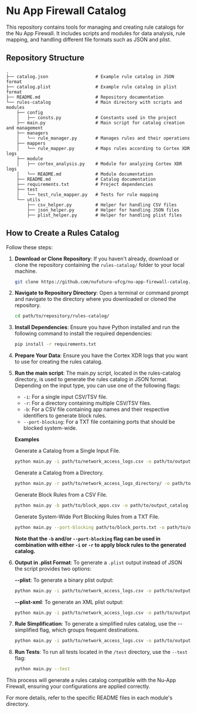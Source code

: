 # Nu App Firewall Catalog

This repository contains tools for managing and creating rule catalogs for the Nu App Firewall. It includes scripts and modules for data analysis, rule mapping, and handling different file formats such as JSON and plist.

## Repository Structure

```plaintext
.
├── catalog.json                  # Example rule catalog in JSON format
├── catalog.plist                 # Example rule catalog in plist format
├── README.md                     # Repository documentation
└── rules-catalog                 # Main directory with scripts and modules
    ├── config
    │   ├── consts.py             # Constants used in the project
    ├── main.py                   # Main script for catalog creation and management
    ├── managers
    │   └── rule_manager.py       # Manages rules and their operations
    ├── mappers
    │   └── rule_mapper.py        # Maps rules according to Cortex XDR logs
    ├── module
    │   ├── cortex_analysis.py    # Module for analyzing Cortex XDR logs
    │   └── README.md             # Module documentation
    ├── README.md                 # Catalog documentation
    ├── requirements.txt          # Project dependencies
    ├── test
    │   └── test_rule_mapper.py   # Tests for rule mapping
    └── utils
        ├── csv_helper.py         # Helper for handling CSV files
        ├── json_helper.py        # Helper for handling JSON files
        ├── plist_helper.py       # Helper for handling plist files
```

## How to Create a Rules Catalog

Follow these steps:

1. **Download or Clone Repository**: If you haven't already, download or clone the repository containing the `rules-catalog/` folder to your local machine.

    ```bash
    git clone https://github.com/nufuturo-ufcg/nu-app-firewall-catalog.git
    ```

2. **Navigate to Repository Directory**: Open a terminal or command prompt and navigate to the directory where you downloaded or cloned the repository.

    ```bash
    cd path/to/repository/rules-catalog/
    ```

3. **Install Dependencies**: Ensure you have Python installed and run the following command to install the required dependencies:

    ```bash
    pip install -r requirements.txt
    ```

4. **Prepare Your Data**: Ensure you have the Cortex XDR logs that you want to use for creating the rules catalog.

5. **Run the main script**: The main.py script, located in the rules-catalog directory, is used to generate the rules catalog in JSON format. Depending on the input type, you can use one of the following flags:

    - `-i`: For a single input CSV/TSV file.
    - `-r`: For a directory containing multiple CSV/TSV files.
    - `-b`: For a CSV file containing app names and their respective identifiers to generate block rules.
    - `--port-blocking`: For a TXT file containing ports that should be blocked system-wide.

        
    **Examples**

    Generate a Catalog from a Single Input File.
    ```bash
    python main.py -i path/to/network_access_logs.csv -o path/to/output_catalog
    ```

    Generate a Catalog from a Directory.
    ```bash
    python main.py -r path/to/network_access_logs_directory/ -o path/to/output_catalog
    ```

    Generate Block Rules from a CSV File.
    ```bash
    python main.py -b path/to/block_apps.csv -o path/to/output_catalog
    ```

    Generate System-Wide Port Blocking Rules from a TXT File.
    ```bash
    python main.py --port-blocking path/to/block_ports.txt -o path/to/output_catalog
    ```

    **Note that the `-b` and/or `--port-blocking` flag can be used in combination with either `-i` or `-r` to apply block rules to the generated catalog.**

6. **Output in .plist Format**: To generate a `.plist` output instead of JSON the script provides two options:

    **--plist**: To generate a binary plist output:
    ```bash
    python main.py -i path/to/network_access_logs.csv -o path/to/output_catalog --plist
    ```

    **--plist-xml**: To generate an XML plist output:
    ```bash
    python main.py -i path/to/network_access_logs.csv -o path/to/output_catalog --plist-xml
    ```

7. **Rule Simplification**: To generate a simplified rules catalog, use the --simplified flag, which groups frequent destinations.

    ```bash
    python main.py -i path/to/network_access_logs.csv -o path/to/output_catalog --simplified
    ```

8. **Run Tests**: To run all tests located in the `/test` directory, use the `--test` flag:

    ```bash
    python main.py --test
    ```

This process will generate a rules catalog compatible with the Nu-App Firewall, ensuring your configurations are applied correctly.

For more details, refer to the specific README files in each module's directory.